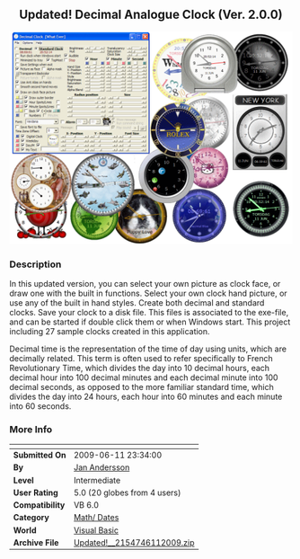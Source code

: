 ﻿<div align="center">

## Updated\!  Decimal Analogue Clock  \(Ver\.  2\.0\.0\)

<img src="PIC20096111816326090.gif">
</div>

### Description

In this updated version, you can select your own picture as clock face, or draw one with the built in functions. Select your own clock hand picture, or use any of the built in hand styles. Create both decimal and standard clocks. Save your clock to a disk file. This files is associated to the exe-file, and can be started if double click them or when Windows start. This project including 27 sample clocks created in this application.

Decimal time is the representation of the time of day using units, which are decimally related. This term is often used to refer specifically to French Revolutionary Time, which divides the day into 10 decimal hours, each decimal hour into 100 decimal minutes and each decimal minute into 100 decimal seconds, as opposed to the more familiar standard time, which divides the day into 24 hours, each hour into 60 minutes and each minute into 60 seconds.
 
### More Info
 


<span>             |<span>
---                |---
**Submitted On**   |2009-06-11 23:34:00
**By**             |[Jan Andersson](https://github.com/Planet-Source-Code/PSCIndex/blob/master/ByAuthor/jan-andersson.md)
**Level**          |Intermediate
**User Rating**    |5.0 (20 globes from 4 users)
**Compatibility**  |VB 6\.0
**Category**       |[Math/ Dates](https://github.com/Planet-Source-Code/PSCIndex/blob/master/ByCategory/math-dates__1-37.md)
**World**          |[Visual Basic](https://github.com/Planet-Source-Code/PSCIndex/blob/master/ByWorld/visual-basic.md)
**Archive File**   |[Updated\!\_\_2154746112009\.zip](https://github.com/Planet-Source-Code/jan-andersson-updated-decimal-analogue-clock-ver-2-0-0__1-72092/archive/master.zip)








